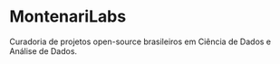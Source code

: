 # MontenariLabs
Curadoria de projetos open-source brasileiros em Ciência de Dados e Análise de Dados.
